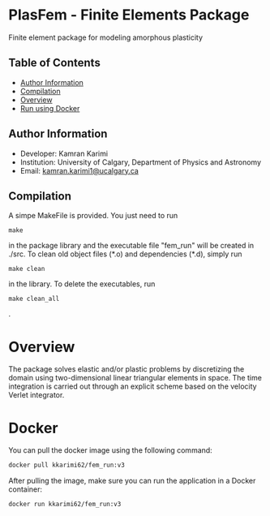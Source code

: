 # PlasFem - Finite Elements Package
Finite element package for modeling amorphous plasticity

## Table of Contents
* [Author Information](#author-information)
* [Compilation](#compilation)
* [Overview](#overview)
* [Run using Docker](#Docker)

## Author Information
* Developer: Kamran Karimi
* Institution: University of Calgary, Department of Physics and Astronomy
* Email: [kamran.karimi1@ucalgary.ca](mailto:lunde@adobe.com?subject=[GitHub]%20Source%20Han%20Sans)

## Compilation
A simpe MakeFile is provided. You just need to run
```
make
```
in the package library and the executable file "fem_run" will be created in ./src. To clean old object files (\*.o) and dependencies (\*.d), simply run
```
make clean
```
in the library. To delete the executables, run
```
make clean_all
```
.

# Overview
The package solves elastic and/or plastic problems by discretizing the domain using two-dimensional linear triangular elements in space. The time
integration is carried out through an explicit scheme based on the velocity Verlet integrator.

# Docker
You can pull the docker image using the following command:

```bash
docker pull kkarimi62/fem_run:v3
```

After pulling the image, make sure you can run the application in a Docker container:
```
docker run kkarimi62/fem_run:v3
```
